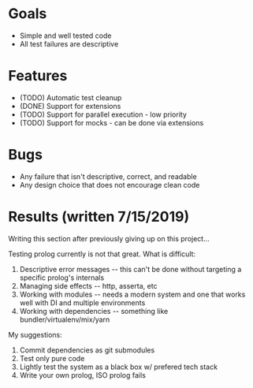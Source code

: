 # Goals
- Simple and well tested code
- All test failures are descriptive

# Features
- (TODO) Automatic test cleanup
- (DONE) Support for extensions
- (TODO) Support for parallel execution - low priority
- (TODO) Support for mocks - can be done via extensions

# Bugs
- Any failure that isn't descriptive, correct, and readable
- Any design choice that does not encourage clean code

# Results (written 7/15/2019)
Writing this section after previously giving up on this project...

Testing prolog currently is not that great. What is difficult:
1. Descriptive error messages -- this can't be done without targeting a specific prolog's internals
2. Managing side effects -- http, asserta, etc
3. Working with modules -- needs a modern system and one that works well with DI and multiple environments
4. Working with dependencies -- something like bundler/virtualenv/mix/yarn

My suggestions:
1. Commit dependencies as git submodules
2. Test only pure code
3. Lightly test the system as a black box w/ prefered tech stack
4. Write your own prolog, ISO prolog fails
